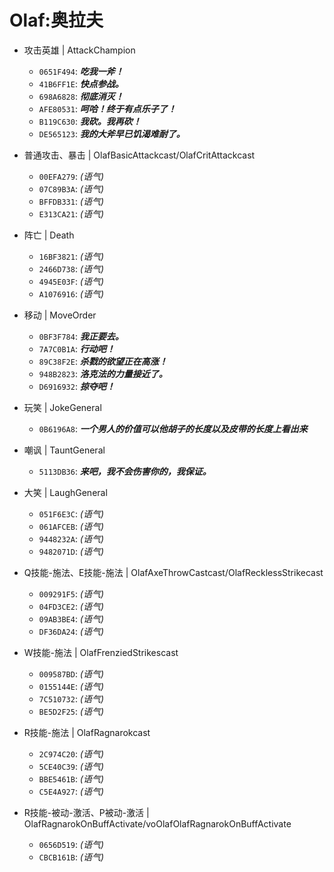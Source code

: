 # Olaf:奥拉夫

- 攻击英雄 | AttackChampion
  - `0651F494`: ***吃我一斧！***
  - `41B6FF1E`: ***快点参战。***
  - `698A6828`: ***彻底消灭！***
  - `AFE80531`: ***呵哈！终于有点乐子了！***
  - `B119C630`: ***我砍。我再砍！***
  - `DE565123`: ***我的大斧早已饥渴难耐了。***

- 普通攻击、暴击 | OlafBasicAttackcast/OlafCritAttackcast
  - `00EFA279`: *(语气)*
  - `07C89B3A`: *(语气)*
  - `BFFDB331`: *(语气)*
  - `E313CA21`: *(语气)*

- 阵亡 | Death
  - `16BF3821`: *(语气)*
  - `2466D738`: *(语气)*
  - `4945E03F`: *(语气)*
  - `A1076916`: *(语气)*

- 移动 | MoveOrder
  - `0BF3F784`: ***我正要去。***
  - `7A7C0B1A`: ***行动吧！***
  - `89C38F2E`: ***杀戮的欲望正在高涨！***
  - `948B2823`: ***洛克法的力量接近了。***
  - `D6916932`: ***掠夺吧！***

- 玩笑 | JokeGeneral
  - `0B6196A8`: ***一个男人的价值可以他胡子的长度以及皮带的长度上看出来***

- 嘲讽 | TauntGeneral
  - `5113DB36`: ***来吧，我不会伤害你的，我保证。***

- 大笑 | LaughGeneral
  - `051F6E3C`: *(语气)*
  - `061AFCEB`: *(语气)*
  - `9448232A`: *(语气)*
  - `9482071D`: *(语气)*

- Q技能-施法、E技能-施法 | OlafAxeThrowCastcast/OlafRecklessStrikecast
  - `009291F5`: *(语气)*
  - `04FD3CE2`: *(语气)*
  - `09AB3BE4`: *(语气)*
  - `DF36DA24`: *(语气)*

- W技能-施法 | OlafFrenziedStrikescast
  - `009587BD`: *(语气)*
  - `0155144E`: *(语气)*
  - `7C510732`: *(语气)*
  - `BE5D2F25`: *(语气)*

- R技能-施法 | OlafRagnarokcast
  - `2C974C20`: *(语气)*
  - `5CE40C39`: *(语气)*
  - `BBE5461B`: *(语气)*
  - `C5E4A927`: *(语气)*

- R技能-被动-激活、P被动-激活 | OlafRagnarokOnBuffActivate/voOlafOlafRagnarokOnBuffActivate
  - `0656D519`: *(语气)*
  - `CBCB161B`: *(语气)*